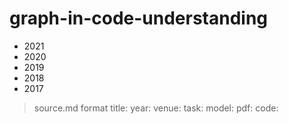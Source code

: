 # graph-in-code-understanding


* 2021
* 2020
* 2019
* 2018
* 2017


> source.md format
> title:
> year:
> venue:
> task:
> model:
> pdf:
> code: